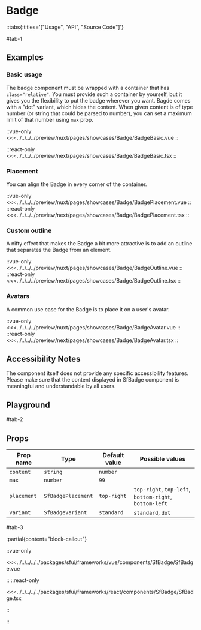 # Badge

::tabs{:titles='["Usage", "API", "Source Code"]'}

#tab-1

## Examples

### Basic usage

The badge component must be wrapped with a container that has `class="relative"`. You must provide such a container by yourself, but it gives you the flexibility to put the badge wherever you want. Bagde comes with a "dot" variant, which hides the content. When given content is of type number (or string that could be parsed to number), you can set a maximum limit of that number using `max` prop.

<Showcase showcase-name="Badge/BadgeBasic">

::vue-only
<<<../../../../preview/nuxt/pages/showcases/Badge/BadgeBasic.vue
::

::react-only
<<<../../../../preview/next/pages/showcases/Badge/BadgeBasic.tsx
::

</Showcase>

### Placement

You can align the Badge in every corner of the container.

<Showcase showcase-name="Badge/BadgePlacement">

::vue-only
<<<../../../../preview/nuxt/pages/showcases/Badge/BadgePlacement.vue
::
::react-only
<<<../../../../preview/next/pages/showcases/Badge/BadgePlacement.tsx
::

</Showcase>

### Custom outline

A nifty effect that makes the Badge a bit more attractive is to add an outline that separates the Badge from an element.

<Showcase showcase-name="Badge/BadgeOutline">

::vue-only
<<<../../../../preview/nuxt/pages/showcases/Badge/BadgeOutline.vue
::
::react-only
<<<../../../../preview/next/pages/showcases/Badge/BadgeOutline.tsx
::

</Showcase>

### Avatars

A common use case for the Badge is to place it on a user's avatar.

<Showcase showcase-name="Badge/BadgeAvatar">

::vue-only
<<<../../../../preview/nuxt/pages/showcases/Badge/BadgeAvatar.vue
::
::react-only
<<<../../../../preview/next/pages/showcases/Badge/BadgeAvatar.tsx
::

</Showcase>

## Accessibility Notes

The component itself does not provide any specific accessibility features. Please make sure that the content displayed in SfBadge component is meaningful and understandable by all users.

## Playground

<Generate style="height: 380px" />

#tab-2

## Props

| Prop name   | Type               | Default value | Possible values                                        |
| ----------- | ------------------ | ------------- | ------------------------------------------------------ |
| `content`   | `string`            | `number`       |                                                        |
| `max`       | `number`           | `99`          |                                                        |
| `placement` | `SfBadgePlacement` | `top-right`   | `top-right`, `top-left`, `bottom-right`, `bottom-left` |
| `variant`   | `SfBadgeVariant`   | `standard`    | `standard`, `dot`                                      |

#tab-3

:partial{content="block-callout"}

::vue-only

<<<../../../../../packages/sfui/frameworks/vue/components/SfBadge/SfBadge.vue

::
::react-only

<<<../../../../../packages/sfui/frameworks/react/components/SfBadge/SfBadge.tsx

::

::
